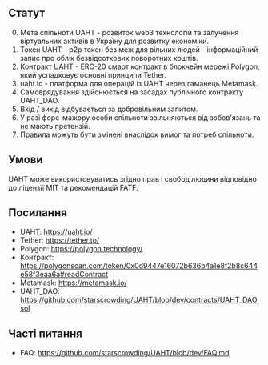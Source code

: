 ## Статут

0. Мета спільноти UAHT - розвиток web3 технологій та залучення віртуальних активів в Україну для розвитку економіки.
1. Токен UAHT - p2p токен без меж для вільних людей - інформаційний запис про облік безвідсоткових поворотних коштів.
2. Контракт UAHT - ERC-20 смарт контракт в блокчейн мережі Polygon, який успадковує основні принципи Tether.
3. uaht.io - платформа для операцій із UAHT через гаманець Metamask.
4. Самоврядування здійснюється на засадах публічного контракту UAHT_DAO.
5. Вхід / вихід відбувається за добровільним запитом.
6. У разі форс-мажору особи спільноти звільняються від зобов'язань та не мають претензій.
7. Правила можуть бути змінені внаслідок вимог та потреб спільноти.

## Умови

UAHT може використовуватись згідно прав і свобод людини відповідно до ліцензії MIT та рекомендацій FATF.

## Посилання

- UAHT: https://uaht.io/
- Tether: https://tether.to/
- Polygon: https://polygon.technology/
- Контракт: https://polygonscan.com/token/0x0d9447e16072b636b4a1e8f2b8c644e58f3eaa6a#readContract
- Metamask: https://metamask.io/
- UAHT_DAO: https://github.com/starscrowding/UAHT/blob/dev/contracts/UAHT_DAO.sol

## Часті питання

- FAQ: https://github.com/starscrowding/UAHT/blob/dev/FAQ.md
